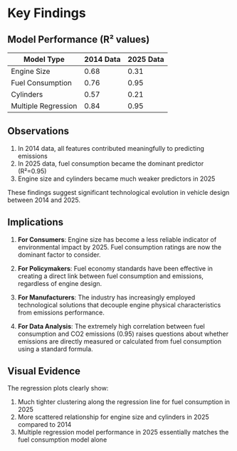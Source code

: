 # Key Findings

## Model Performance (R² values)

| Model Type | 2014 Data | 2025 Data |
|------------|-----------|-----------|
| Engine Size | 0.68 | 0.31 |
| Fuel Consumption | 0.76 | 0.95 |
| Cylinders | 0.57 | 0.21 |
| Multiple Regression | 0.84 | 0.95 |

## Observations
   
1. In 2014 data, all features contributed meaningfully to predicting emissions
2. In 2025 data, fuel consumption became the dominant predictor (R²=0.95)
3. Engine size and cylinders became much weaker predictors in 2025
   
These findings suggest significant technological evolution in vehicle design between 2014 and 2025.

## Implications

1. **For Consumers**: Engine size has become a less reliable indicator of environmental impact by 2025. Fuel consumption ratings are now the dominant factor to consider.

2. **For Policymakers**: Fuel economy standards have been effective in creating a direct link between fuel consumption and emissions, regardless of engine design.

3. **For Manufacturers**: The industry has increasingly employed technological solutions that decouple engine physical characteristics from emissions performance.

4. **For Data Analysis**: The extremely high correlation between fuel consumption and CO2 emissions (0.95) raises questions about whether emissions are directly measured or calculated from fuel consumption using a standard formula.

## Visual Evidence

The regression plots clearly show:
1. Much tighter clustering along the regression line for fuel consumption in 2025
2. More scattered relationship for engine size and cylinders in 2025 compared to 2014
3. Multiple regression model performance in 2025 essentially matches the fuel consumption model alone
